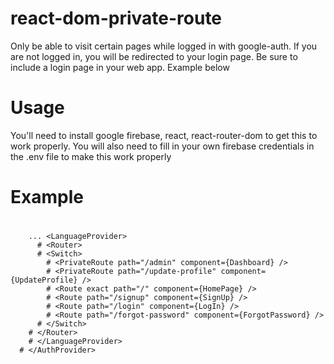 # react-dom-private-route
Only be able to visit certain pages while logged in with google-auth.  If you are not logged in, you will be redirected to your login page. Be sure to include a login page in your web app. Example below
# Usage
You'll need to install google firebase, react, react-router-dom to get this to work properly.
You will also need to fill in your own firebase credentials in the .env file to make this work properly
# Example
  # <AuthProvider>
        ... <LanguageProvider>
          # <Router>
          # <Switch>
            # <PrivateRoute path="/admin" component={Dashboard} />
            # <PrivateRoute path="/update-profile" component={UpdateProfile} />
            # <Route exact path="/" component={HomePage} />
            # <Route path="/signup" component={SignUp} />
            # <Route path="/login" component={LogIn} />
            # <Route path="/forgot-password" component={ForgotPassword} />
          # </Switch>
        # </Router>
        # </LanguageProvider>
      # </AuthProvider>
